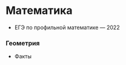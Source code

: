 # Математика

* <a onclick="loadURL('math//ege//README')">ЕГЭ по профильной математике — 2022</a>


### Геометрия
* <a onclick="loadURL('math//geometry//facts')">Факты</a>
